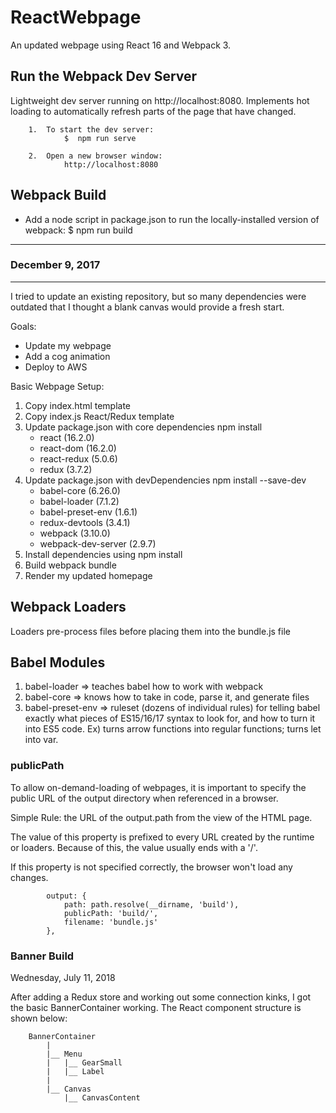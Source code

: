 # ReactWebpage
An updated webpage using React 16 and Webpack 3.

## Run the Webpack Dev Server

Lightweight dev server running on http://localhost:8080.  Implements hot loading to automatically refresh parts of the page that have changed.

```
    1.  To start the dev server:
            $  npm run serve

    2.  Open a new browser window:
            http://localhost:8080

```

## Webpack Build

- Add a node script in package.json to run the locally-installed version of webpack:
        $  npm run build

---


### December 9, 2017
---
I tried to update an existing repository, but so many dependencies were outdated that I thought a blank canvas would provide a fresh start.

Goals:
-  Update my webpage
-  Add a cog animation
-  Deploy to AWS

Basic Webpage Setup:
1. Copy index.html template
2. Copy index.js React/Redux template
3. Update package.json with core dependencies
    npm install
    - react (16.2.0)
    - react-dom (16.2.0)
    - react-redux (5.0.6)
    - redux (3.7.2)
4. Update package.json with devDependencies 
    npm install --save-dev 
    - babel-core (6.26.0)
    - babel-loader (7.1.2)
    - babel-preset-env (1.6.1)
    - redux-devtools (3.4.1)
    - webpack (3.10.0)
    - webpack-dev-server (2.9.7)
4. Install dependencies using npm install
5. Build webpack bundle
6. Render my updated homepage




## Webpack Loaders
Loaders pre-process files before placing them into the bundle.js file

## Babel Modules
1.  babel-loader => teaches babel how to work with webpack
2.  babel-core => knows how to take in code, parse it, and generate files
3.  babel-preset-env => ruleset (dozens of individual rules) for telling babel exactly what pieces of ES15/16/17 syntax to look for, and how to turn it into ES5 code.  Ex) turns arrow functions into regular functions; turns let into var.

### publicPath
To allow on-demand-loading of webpages, it is important to specify the public URL of the output directory when referenced in a browser.  

Simple Rule: the URL of the output.path from the view of the HTML page.

The value of this property is prefixed to every URL created by the runtime or loaders.  Because of this, the value usually ends with a '/'.  

If this property is not specified correctly, the browser won't load any changes.

````
        output: {
            path: path.resolve(__dirname, 'build'),
            publicPath: 'build/',
            filename: 'bundle.js'
        },
````

### Banner Build ###
Wednesday, July 11, 2018

After adding a Redux store and working out some connection kinks, I got the basic BannerContainer working.  The React component structure is shown below:

````
    BannerContainer
        |
        |__ Menu
        |   |__ GearSmall
        |   |__ Label
        |
        |__ Canvas
            |__ CanvasContent
````













